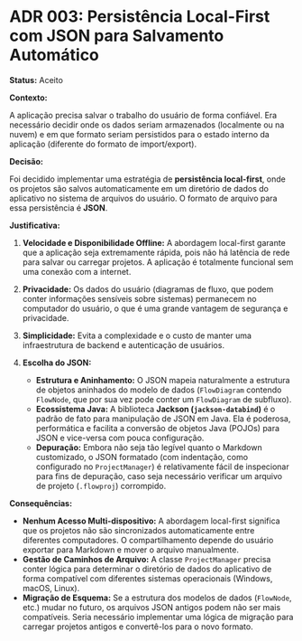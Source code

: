 # ADR 003: Persistência Local-First com JSON para Salvamento Automático

**Status:** Aceito

**Contexto:**

A aplicação precisa salvar o trabalho do usuário de forma confiável. Era necessário decidir onde os dados seriam armazenados (localmente ou na nuvem) e em que formato seriam persistidos para o estado interno da aplicação (diferente do formato de import/export).

**Decisão:**

Foi decidido implementar uma estratégia de **persistência local-first**, onde os projetos são salvos automaticamente em um diretório de dados do aplicativo no sistema de arquivos do usuário. O formato de arquivo para essa persistência é **JSON**.

**Justificativa:**

1.  **Velocidade e Disponibilidade Offline:** A abordagem local-first garante que a aplicação seja extremamente rápida, pois não há latência de rede para salvar ou carregar projetos. A aplicação é totalmente funcional sem uma conexão com a internet.

2.  **Privacidade:** Os dados do usuário (diagramas de fluxo, que podem conter informações sensíveis sobre sistemas) permanecem no computador do usuário, o que é uma grande vantagem de segurança e privacidade.

3.  **Simplicidade:** Evita a complexidade e o custo de manter uma infraestrutura de backend e autenticação de usuários.

4.  **Escolha do JSON:**
    - **Estrutura e Aninhamento:** O JSON mapeia naturalmente a estrutura de objetos aninhados do modelo de dados (`FlowDiagram` contendo `FlowNode`, que por sua vez pode conter um `FlowDiagram` de subfluxo).
    - **Ecossistema Java:** A biblioteca **Jackson (`jackson-databind`)** é o padrão de fato para manipulação de JSON em Java. Ela é poderosa, performática e facilita a conversão de objetos Java (POJOs) para JSON e vice-versa com pouca configuração.
    - **Depuração:** Embora não seja tão legível quanto o Markdown customizado, o JSON formatado (com indentação, como configurado no `ProjectManager`) é relativamente fácil de inspecionar para fins de depuração, caso seja necessário verificar um arquivo de projeto (`.flowproj`) corrompido.

**Consequências:**

- **Nenhum Acesso Multi-dispositivo:** A abordagem local-first significa que os projetos não são sincronizados automaticamente entre diferentes computadores. O compartilhamento depende do usuário exportar para Markdown e mover o arquivo manualmente.
- **Gestão de Caminhos de Arquivo:** A classe `ProjectManager` precisa conter lógica para determinar o diretório de dados do aplicativo de forma compatível com diferentes sistemas operacionais (Windows, macOS, Linux).
- **Migração de Esquema:** Se a estrutura dos modelos de dados (`FlowNode`, etc.) mudar no futuro, os arquivos JSON antigos podem não ser mais compatíveis. Seria necessário implementar uma lógica de migração para carregar projetos antigos e convertê-los para o novo formato.
